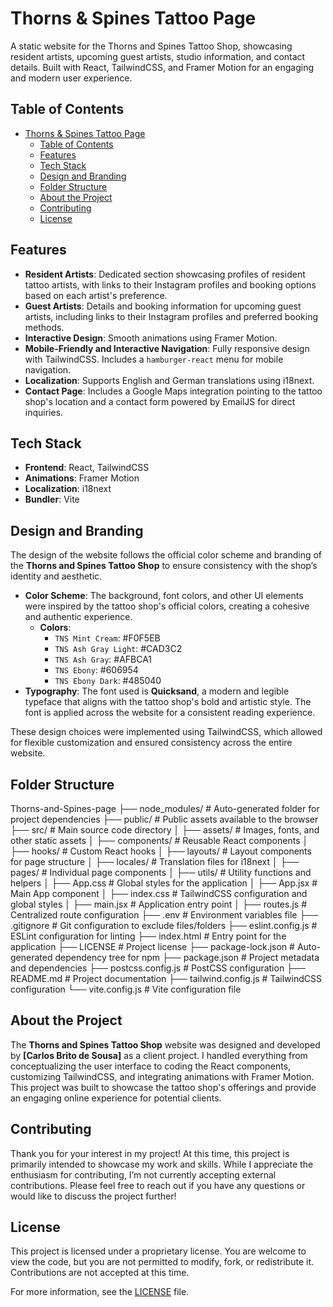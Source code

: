 # Thorns & Spines Tattoo Page

A static website for the Thorns and Spines Tattoo Shop, showcasing resident artists, upcoming guest artists, studio information, and contact details. Built with React, TailwindCSS, and Framer Motion for an engaging and modern user experience.

## Table of Contents

- [Thorns \& Spines Tattoo Page](#thorns--spines-tattoo-page)
  - [Table of Contents](#table-of-contents)
  - [Features](#features)
  - [Tech Stack](#tech-stack)
  - [Design and Branding](#design-and-branding)
  - [Folder Structure](#folder-structure)
  - [About the Project](#about-the-project)
  - [Contributing](#contributing)
  - [License](#license)

## Features

- **Resident Artists**: Dedicated section showcasing profiles of resident tattoo artists, with links to their Instagram profiles and booking options based on each artist's preference.
- **Guest Artists**: Details and booking information for upcoming guest artists, including links to their Instagram profiles and preferred booking methods.
- **Interactive Design**: Smooth animations using Framer Motion.
- **Mobile-Friendly and Interactive Navigation**: Fully responsive design with TailwindCSS. Includes a `hamburger-react` menu for mobile navigation.
- **Localization**: Supports English and German translations using i18next.
- **Contact Page**: Includes a Google Maps integration pointing to the tattoo shop's location and a contact form powered by EmailJS for direct inquiries.

## Tech Stack

- **Frontend**: React, TailwindCSS
- **Animations**: Framer Motion
- **Localization**: i18next
- **Bundler**: Vite

## Design and Branding

The design of the website follows the official color scheme and branding of the **Thorns and Spines Tattoo Shop** to ensure consistency with the shop’s identity and aesthetic.

- **Color Scheme**: The background, font colors, and other UI elements were inspired by the tattoo shop's official colors, creating a cohesive and authentic experience.
  - **Colors**:
    - `TNS Mint Cream`: #F0F5EB
    - `TNS Ash Gray Light`: #CAD3C2
    - `TNS Ash Gray`: #AFBCA1
    - `TNS Ebony`: #606954
    - `TNS Ebony Dark`: #485040
- **Typography**: The font used is **Quicksand**, a modern and legible typeface that aligns with the tattoo shop's bold and artistic style. The font is applied across the website for a consistent reading experience.
  
These design choices were implemented using TailwindCSS, which allowed for flexible customization and ensured consistency across the entire website.

## Folder Structure

Thorns-and-Spines-page
├── node_modules/          # Auto-generated folder for project dependencies
├── public/                # Public assets available to the browser
├── src/                   # Main source code directory
│   ├── assets/            # Images, fonts, and other static assets
│   ├── components/        # Reusable React components
│   ├── hooks/             # Custom React hooks
│   ├── layouts/           # Layout components for page structure
│   ├── locales/           # Translation files for i18next
│   ├── pages/             # Individual page components
│   ├── utils/             # Utility functions and helpers
│   ├── App.css            # Global styles for the application
│   ├── App.jsx            # Main App component
│   ├── index.css          # TailwindCSS configuration and global styles
│   ├── main.jsx           # Application entry point
│   ├── routes.js          # Centralized route configuration
├── .env                   # Environment variables file
├── .gitignore             # Git configuration to exclude files/folders
├── eslint.config.js       # ESLint configuration for linting
├── index.html             # Entry point for the application
├── LICENSE                # Project license
├── package-lock.json      # Auto-generated dependency tree for npm
├── package.json           # Project metadata and dependencies
├── postcss.config.js      # PostCSS configuration
├── README.md              # Project documentation
├── tailwind.config.js     # TailwindCSS configuration
└── vite.config.js         # Vite configuration file

## About the Project

The **Thorns and Spines Tattoo Shop** website was designed and developed by **[Carlos Brito de Sousa]** as a client project. I handled everything from conceptualizing the user interface to coding the React components, customizing TailwindCSS, and integrating animations with Framer Motion. This project was built to showcase the tattoo shop's offerings and provide an engaging online experience for potential clients.

## Contributing

Thank you for your interest in my project! At this time, this project is primarily intended to showcase my work and skills. While I appreciate the enthusiasm for contributing, I’m not currently accepting external contributions. Please feel free to reach out if you have any questions or would like to discuss the project further!

## License

This project is licensed under a proprietary license. You are welcome to view the code, but you are not permitted to modify, fork, or redistribute it. Contributions are not accepted at this time.

For more information, see the [LICENSE](LICENSE) file.

